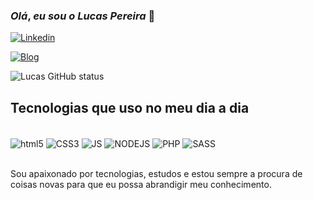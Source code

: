 ### _Olá_, _eu sou o_ **_Lucas Pereira_** 👋

[![Linkedin](https://img.shields.io/badge/LinkedIn-0077B5?style=for-the-badge&logo=linkedin&logoColor=white)](https://www.linkedin.com/in/lucas-pereira-dos-reis-60a49b18b/)

[![Blog](https://img.shields.io/website?label=lucascodev.com.br&style=for-the-badge&url=https://lucascodev.com.br/blog)](https://lucascodev.com.br/blog)

![Lucas GitHub status](https://github-readme-stats.vercel.app/api?username=lucascodev&show_icons=true&theme=dracula)

## Tecnologias que uso no meu dia a dia

<div style="display: iniline_block"><br/>
    <img align="center" alt="html5" src="https://img.shields.io/badge/HTML5-E34F26?style=for-the-badge&logo=html5&logoColor=white">
    <img align="center" alt="CSS3" src="https://img.shields.io/badge/CSS3-1572B6?style=for-the-badge&logo=css3&logoColor=white">
    <img align="center" alt="JS" src="https://img.shields.io/badge/JavaScript-F7DF1E?style=for-the-badge&logo=javascript&logoColor=black">
    <img align="center" alt="NODEJS" src="https://img.shields.io/badge/Node.js-43853D?style=for-the-badge&logo=node.js&logoColor=white">
    <img align="center" alt="PHP" src="https://img.shields.io/badge/PHP-777BB4?style=for-the-badge&logo=php&logoColor=white">
    <img align="center" alt="SASS" src="https://img.shields.io/badge/Sass-CC6699?style=for-the-badge&logo=sass&logoColor=white">
</div><br/>

Sou apaixonado por tecnologias, estudos e estou sempre a procura de coisas novas para que eu possa abrandigir meu conhecimento.



